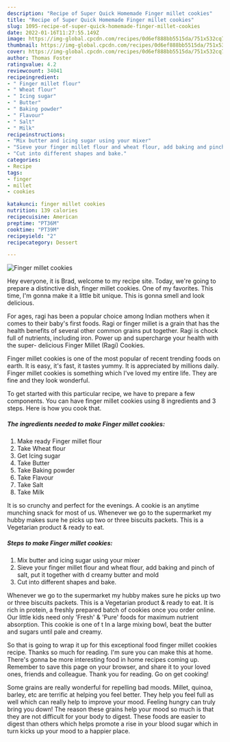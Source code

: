 ```yaml
---
description: "Recipe of Super Quick Homemade Finger millet cookies"
title: "Recipe of Super Quick Homemade Finger millet cookies"
slug: 1095-recipe-of-super-quick-homemade-finger-millet-cookies
date: 2022-01-16T11:27:55.149Z
image: https://img-global.cpcdn.com/recipes/0d6ef888bb5515da/751x532cq70/finger-millet-cookies-recipe-main-photo.jpg
thumbnail: https://img-global.cpcdn.com/recipes/0d6ef888bb5515da/751x532cq70/finger-millet-cookies-recipe-main-photo.jpg
cover: https://img-global.cpcdn.com/recipes/0d6ef888bb5515da/751x532cq70/finger-millet-cookies-recipe-main-photo.jpg
author: Thomas Foster
ratingvalue: 4.2
reviewcount: 34041
recipeingredient:
- " Finger millet flour"
- " Wheat flour"
- " Icing sugar"
- " Butter"
- " Baking powder"
- " Flavour"
- " Salt"
- " Milk"
recipeinstructions:
- "Mix butter and icing sugar using your mixer"
- "Sieve your finger millet flour and wheat flour, add baking and pinch of salt, put it together with d creamy butter and mold"
- "Cut into different shapes and bake."
categories:
- Recipe
tags:
- finger
- millet
- cookies

katakunci: finger millet cookies 
nutrition: 139 calories
recipecuisine: American
preptime: "PT36M"
cooktime: "PT39M"
recipeyield: "2"
recipecategory: Dessert

---
```



![Finger millet cookies](https://img-global.cpcdn.com/recipes/0d6ef888bb5515da/751x532cq70/finger-millet-cookies-recipe-main-photo.jpg)

Hey everyone, it is Brad, welcome to my recipe site. Today, we're going to prepare a distinctive dish, finger millet cookies. One of my favorites. This time, I'm gonna make it a little bit unique. This is gonna smell and look delicious.

For ages, ragi has been a popular choice among Indian mothers when it comes to their baby&#39;s first foods. Ragi or finger millet is a grain that has the health benefits of several other common grains put together. Ragi is chock full of nutrients, including iron. Power up and supercharge your health with the super- delicious Finger Millet (Ragi) Cookies.

Finger millet cookies is one of the most popular of recent trending foods on earth. It is easy, it's fast, it tastes yummy. It is appreciated by millions daily. Finger millet cookies is something which I've loved my entire life. They are fine and they look wonderful.


To get started with this particular recipe, we have to prepare a few components. You can have finger millet cookies using 8 ingredients and 3 steps. Here is how you cook that.

<!--inarticleads1-->

##### The ingredients needed to make Finger millet cookies:

1. Make ready  Finger millet flour
1. Take  Wheat flour
1. Get  Icing sugar
1. Take  Butter
1. Take  Baking powder
1. Take  Flavour
1. Take  Salt
1. Take  Milk


It is so crunchy and perfect for the evenings. A cookie is an anytime munching snack for most of us. Whenever we go to the supermarket my hubby makes sure he picks up two or three biscuits packets. This is a Vegetarian product &amp; ready to eat. 

<!--inarticleads2-->

##### Steps to make Finger millet cookies:

1. Mix butter and icing sugar using your mixer
1. Sieve your finger millet flour and wheat flour, add baking and pinch of salt, put it together with d creamy butter and mold
1. Cut into different shapes and bake.


Whenever we go to the supermarket my hubby makes sure he picks up two or three biscuits packets. This is a Vegetarian product &amp; ready to eat. It is rich in protein, a freshly prepared batch of cookies once you order online. Our little kids need only &#39;Fresh&#39; &amp; &#39;Pure&#39; foods for maximum nutrient absorption. This cookie is one of t In a large mixing bowl, beat the butter and sugars until pale and creamy. 

So that is going to wrap it up for this exceptional food finger millet cookies recipe. Thanks so much for reading. I'm sure you can make this at home. There's gonna be more interesting food in home recipes coming up. Remember to save this page on your browser, and share it to your loved ones, friends and colleague. Thank you for reading. Go on get cooking!

Some grains are really wonderful for repelling bad moods. Millet, quinoa, barley, etc are terrific at helping you feel better. They help you feel full as well which can really help to improve your mood. Feeling hungry can truly bring you down! The reason these grains help your mood so much is that they are not difficult for your body to digest. These foods are easier to digest than others which helps promote a rise in your blood sugar which in turn kicks up your mood to a happier place.
